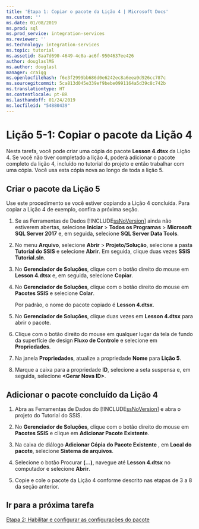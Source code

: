 ```yaml
---
title: 'Etapa 1: Copiar o pacote da Lição 4 | Microsoft Docs'
ms.custom: ''
ms.date: 01/08/2019
ms.prod: sql
ms.prod_service: integration-services
ms.reviewer: ''
ms.technology: integration-services
ms.topic: tutorial
ms.assetid: 8aa7d690-4649-4c0a-ac6f-9504637ee426
author: douglaslMS
ms.author: douglasl
manager: craigg
ms.openlocfilehash: f6e3f2999bb686d0e6242ec8a6eea9d926cc787c
ms.sourcegitcommit: 5ca813d045e339ef9bebe0991164a5d39c8c742b
ms.translationtype: HT
ms.contentlocale: pt-BR
ms.lasthandoff: 01/24/2019
ms.locfileid: "54880439"
---
```

# <a name="lesson-5-1-copy-the-lesson-4-package"></a>Lição 5-1: Copiar o pacote da Lição 4

Nesta tarefa, você pode criar uma cópia do pacote **Lesson 4.dtsx** da Lição 4. Se você não tiver completado a lição 4, poderá adicionar o pacote completo da lição 4, incluído no tutorial do projeto e então trabalhar com uma cópia. Você usa esta cópia nova ao longo de toda a lição 5.  
  
## <a name="create-the-lesson-5-package"></a>Criar o pacote da Lição 5  
  
Use este procedimento se você estiver copiando a Lição 4 concluída.  Para copiar a Lição 4 de exemplo, confira a próxima seção.

1.  Se as Ferramentas de Dados [!INCLUDE[ssNoVersion](../includes/ssnoversion-md.md)] ainda não estiverem abertas, selecione **Iniciar** > **Todos os Programas** > **Microsoft SQL Server 2017** e, em seguida, selecione **SQL Server Data Tools**.

2.  No menu **Arquivo**, selecione **Abrir** > **Projeto/Solução**, selecione a pasta **Tutorial do SSIS** e selecione **Abrir**.  Em seguida, clique duas vezes **SSIS Tutorial.sln**.

3.  No **Gerenciador de Soluções**, clique com o botão direito do mouse em **Lesson 4.dtsx** e, em seguida, selecione **Copiar**.

4.  No **Gerenciador de Soluções**, clique com o botão direito do mouse em **Pacotes SSIS** e selecione **Colar**.

    Por padrão, o nome do pacote copiado é **Lesson 4.dtsx**.

5.  No **Gerenciador de Soluções**, clique duas vezes em **Lesson 4.dtsx** para abrir o pacote.

6.  Clique com o botão direito do mouse em qualquer lugar da tela de fundo da superfície de design **Fluxo de Controle** e selecione em **Propriedades**.

7.  Na janela **Propriedades**, atualize a propriedade **Nome** para **Lição 5**.

8.  Marque a caixa para a propriedade **ID**, selecione a seta suspensa e, em seguida, selecione **\<Gerar Nova ID>**.

## <a name="add-the-completed-lesson-4-package"></a>Adicionar o pacote concluído da Lição 4

1.  Abra as Ferramentas de Dados do [!INCLUDE[ssNoVersion](../includes/ssnoversion-md.md)] e abra o projeto do Tutorial do SSIS.

2.  No **Gerenciador de Soluções**, clique com o botão direito do mouse em **Pacotes SSIS** e clique em **Adicionar Pacote Existente**.

3.  Na caixa de diálogo **Adicionar Cópia do Pacote Existente** , em **Local do pacote**, selecione **Sistema de arquivos**.

4.  Selecione o botão Procurar **(…)**, navegue até **Lesson 4.dtsx** no computador e selecione **Abrir**.

5.  Copie e cole o pacote da Lição 4 conforme descrito nas etapas de 3 a 8 da seção anterior.
  
## <a name="go-to-next-task"></a>Ir para a próxima tarefa  
[Etapa 2: Habilitar e configurar as configurações do pacote](../integration-services/lesson-5-2-enabling-and-configuring-package-configurations.md)  
  
